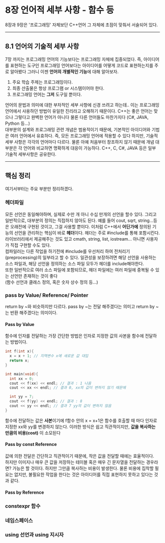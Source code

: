 # 8장 언어적 세부 사항 - 함수 등

8장과 9장은 '프로그래밍' 자체보단 C++언어 그 자체에 초점이 맞춰서 서술되어 있다. 

-----------------------------------------------------------------
## 8.1 언어의 기술적 세부 사항
7장 까지는 프로그래밍 언어의 기능보다는 프로그래밍 자체에 집중되었다. 즉, 아이디어를 표현하는 도구인 프로그래밍 언어보다는 아이디어를 어떻게 코드로 표현하는지를 주로 알아봤다 그러니 이젠 **언어의 개별적인 기능**에 대해 알아보자. 

1. 주요 학습 주제는 프로그래밍이다.
2. 최종 산출물은 항상 프로그램 or 시스템이어야 한다.
3. 프로그래밍 언어는 **그저** 도구일 뿐이다.

언어의 문법과 의미에 대한 부차적인 세부 사항에 신경 쓰려고 하는데.. 이는 프로그래밍 언어에서 사용하던 방법이 유일한 진리라고 오해하기 때문이다. C++는 좋은 언어는 맞으나 그렇다고 완벽한 언어가 아니다 물론 다른 언어들도 마찬가지다 (C#, JAVA, Python 등...) <br>
대부분의 설계와 프로그래밍 관련 개념은 범용적이기 때문에, 기본적인 아이디어와 기법은 여러 언어에서 유효하다. 즉, 모든 프로그래밍 언어에 적용할 수 있다 하지만, 기술적 세부 사항은 각각의 언어마다 다르다. 
물론 아예 처음부터 창조하지 않기 때문에 개념 대부분은 각 언어와 비교하면 명확하게 대응이 가능하다. C++, C, C#, JAVA 등은 일부 기술적 세부사항은 공유한다. 

--------------------------------------------------------------
## 핵심 정리

여기서부터는 주요 부분만 정리하겠다.

### 헤더파일 
모든 선언은 동일해야하며, 실제로 수만 개 아니 수십 만개의 선언을 할수 있다. 그리고 일반적으로, 대부분의 정의는 직접하지 않아도 된다. 예를 들어 cout, sqrt, string...등은 오래전에 구현된 것이고, 그걸 사용할 뿐이다. 이처럼 C++에서 **어딘가에** 정의된 기능의 선언을 관리하는 핵심이 바로 **헤더**이다. 헤더는 주로 #include를 통해 포함시킨다. 라이브러리에서 제공해주는 것도 있고 cmath, string, list, iostream... 아니면 사용자가 직접 구현할 수도 있다. <br>
컴파일러는 다른 작업을 하기전에 #include를 우선처리 하여 전처리기(preprocessing)의 일부라고 할 수 있다. 일관성을 보장하려면 해당 선언을 사용하는 소스 파일과, 해당 선언을 정의하는 소스 파일 모두가 헤더를 include해야한다. <br>
또한 일반적으로 여러 소스 파일에 포함되므로, 헤더 파일에는 여러 파일에 중복될 수 있는 선언만 존재하는 것이 좋다 <br>
(함수  선언과 클래스 정의, 혹은 숫자 상수 정의 등...) 

### pass by Value/ Reference/ Pointer
  return by ~와 비슷하지만 다르다. pass by ~는 전달 해주겠다는 의미고 return by ~는 반환 해주겠다는 의미이다. 
#### Pass by Value
함수에 인자를 전달하는 가장 간단한 방법은 인자로 지정한 값의 사본을 함수에 전달하는 방법이다. 
```cpp
int f(int x){
  x = x + 1; // 지역변수 x에 새로운 값 대입 
  return x;
}

int main(void){
  int xx = 0;
  cout << f(xx) << endl; // 결과 : 1 나옴
  cout << xx << endl; // 결과 0, xx의 값이 변하지 않기 때문에

  int yy = 7;
  cout << f(yy) << endl; // 결과 : 8
  cout << yy << endl; // 결과 7 yy의 값이 변하지 않음 
}
```
함수에 전달하는 값은 **사본**이기에 f함수 안의 x = x+1은 함수를 호출할 때 마다 인자로 지정한 xx와 yy를 변경하지 않는다. 
이러한 방식은 쉽고 직관적이지만, **값을 복사하는 만큼의 비용(cost)** 이 소모된다

#### Pass by const Reference
 값에 의한 전달은 간단하고 직관적이기 때문에, 작은 값을 전달할 때에는 효율적이다. <br>
 하지만 이미지나 매우 큰 값을 저장하는 테이블 혹은 매우 긴 문자열을 전달하는 경우라면? 가능은 할 것이다. 하지만 그만큼 복사하는 비용이 발생한다. 물론 비용에 집착할 필요는 없지만, 불필요한 작업을 한다는 것은 아이디어를 직접 표현하지 못하고 있다는 것과 같다. 

#### Pass by Reference

### constexpr 함수
### 네임스페이스
### using 선언과 using 지시자

